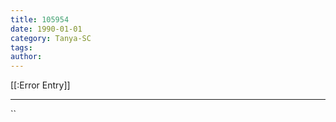 ```yaml
---
title: 105954
date: 1990-01-01
category: Tanya-SC
tags: 
author: 
---
```


[[:Error Entry]]

---



``
